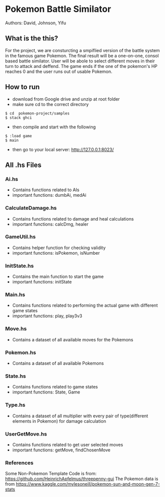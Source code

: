 # Pokemon Battle Similator
Authors: David, Johnson, Yifu

## What is the this?
For the project, we are consturcting a smpiflied version of the battle system in the famous game Pokemon. The final result will be a one-on-one, consol based battle similator. User will be abole to select different moves in their turn to attack and deffend. The game ends if the one of the pokemon's HP reaches 0 and the user runs out of usable Pokemon.
## How to run
* download from Google drive and unzip at root folder
* make sure cd to the correct directory
```
$ cd  pokemon-project/samples
$ stack ghci
```
* then compile and start with the following
```
$ :load game
$ main
```
* then go to your local server: http://127.0.0.1:8023/

## All .hs Files
### Ai.hs
* Contains functions related to AIs
* important functions: dumbAi, medAi

### CalculateDamage.hs
* Contains functions related to damage and heal calculations
* important functions: calcDmg, healer

### GameUtil.hs
* Contains helper function for checking validity
* important functions: isPokemon, isNumber

### InitState.hs
* Contains the main function to start the game
* important functions: initState

### Main.hs
* Contains functions related to performing the actual game with different game states
* important functions: play, play3v3

### Move.hs
* Contains a dataset of all available moves for the Pokemons

### Pokemon.hs
* Contains a dataset of all available Pokemons

### State.hs
* Contains functions related to game states
* important functions: State, Game

### Type.hs
* Contains a dataset of all multiplier with every pair of type(different elements in Pokemon) for damage calculation

### UserGetMove.hs
* Contains functions related to get user selected moves
* important functions: getMove, findChosenMove


### References
Some Non-Pokemon Template Code is from: https://github.com/HeinrichApfelmus/threepenny-gui
The Pokemon data is from https://www.kaggle.com/mylesoneill/pokemon-sun-and-moon-gen-7-stats
